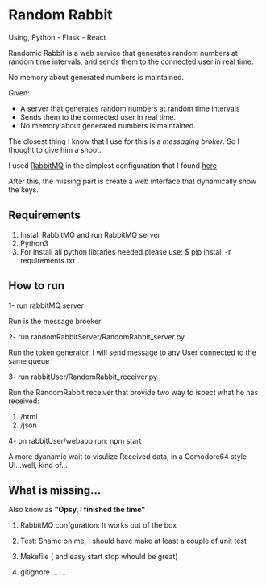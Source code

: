# Random Rabbit
Using, Python - Flask - React

Randomic Rabbit is a web service that generates random numbers at random time intervals, and sends them to the connected user in real time.

No memory about generated numbers is maintained.

Given:

- A server that generates random numbers at random time intervals
- Sends them to the connected user in real time. 
- No memory about generated numbers is maintained.


The closest thing I know that I use for this is a _messaging broker_. So I thought to give him a shoot.

I used [RabbitMQ](https://www.rabbitmq.com) in the simplest configuration that I found [here](https://www.rabbitmq.com/tutorials/tutorial-one-python.html)

After this, the missing part is create a web interface that dynamically show the keys.

## Requirements
1. Install RabbitMQ and run RabbitMQ server
2. Python3
3. For install all python libraries needed please use:
$ pip install -r requirements.txt

## How to run

1- run rabbitMQ server  

Run is the message broeker 

2- run randomRabbitServer/RandomRabbit_server.py 

Run the token generator, I will send message to any User connected to the same queue 

3- run rabbitUser/RandomRabbit_receiver.py

Run the RandomRabbit receiver that provide two way to ispect what he has received:
1) /html
2) /json

4- on rabbitUser/webapp run: npm start

A more dyanamic wait to visulize Received data, in a Comodore64 style UI...well, kind of...


## What is missing...
Also know as __"Opsy, I finished the time"__

1. RabbitMQ confguration: It works out of the box

2. Test: Shame on me, I should have make at least a couple of unit test

2. Makefile ( and easy start stop whould be great)

3. gitignore ... ... 
